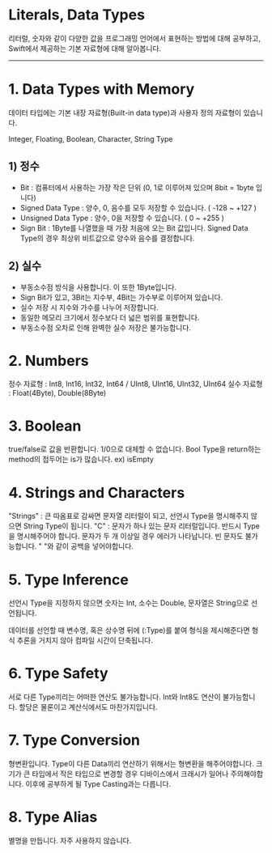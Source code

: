 # Literals, Data Types

리터럴, 숫자와 같이 다양한 값을 프로그래밍 언어에서 표현하는 방법에 대해 공부하고, Swift에서 제공하는 기본 자료형에 대해 알아봅니다.

---

# 1. Data Types with Memory

데이터 타입에는 기본 내장 자료형(Built-in data type)과 사용자 정의 자료형이 있습니다. 

Integer, Floating, Boolean, Character, String Type

## 1) 정수

- Bit : 컴퓨터에서 사용하는 가장 작은 단위 (0, 1로 이루어져 있으며 8bit = 1byte 입니다)
- Signed Data Type : 양수, 0, 음수를 모두 저장할 수 있습니다. ( -128 ~ +127 )
- Unsigned Data Type : 양수, 0을 저장할 수 있습니다. ( 0 ~ +255 )
- Sign Bit : 1Byte를 나열했을 때 가장 처음에 오는 Bit 값입니다. Signed Data Type의 경우 최상위 비트값으로 양수와 음수를 결정합니다.

## 2) 실수

- 부동소수점 방식을 사용합니다. 이 또한 1Byte입니다.
- Sign Bit가 있고, 3Bit는 지수부, 4Bit는 가수부로 이루어져 있습니다.
- 실수 저장 시 지수와 가수를 나누어 저장합니다.
- 동일한 메모리 크기에서 정수보다 더 넓은 범위를 표현합니다.
- 부동소수점 오차로 인해 완벽한 실수 저장은 불가능합니다.

# 2. Numbers

정수 자료형 : Int8, Int16, Int32, Int64 / UInt8, UInt16, UInt32, UInt64
실수 자료형 : Float(4Byte), Double(8Byte)

# 3. Boolean

true/false로 값을 반환합니다. 1/0으로 대체할 수 없습니다.
Bool Type을 return하는 method의 접두어는 is가 많습니다. ex) isEmpty

# 4. Strings and Characters

"Strings" : 큰 따옴표로 감싸면 문자열 리터럴이 되고, 선언시 Type을 명시해주지 않으면 String Type이 됩니다.
 "C" : 문자가 하나 있는 문자 리터럴입니다. 반드시 Type을 명시해주어야 합니다. 문자가 두 개 이상일 경우 에러가 나타납니다. 빈 문자도 불가능합니다. " "와 같이 공백을 넣어야합니다.

# 5. Type Inference

선언시 Type을 지정하지 않으면 숫자는 Int, 소수는 Double, 문자열은 String으로 선언됩니다.

데이터를 선언할 때 변수명, 혹은 상수명 뒤에 (:Type)를 붙여 형식을 제시해준다면 형식 추론을 거치지 않아 컴파일 시간이 단축됩니다. 

# 6. Type Safety

서로 다른 Type끼리는 어떠한 연산도 불가능합니다. Int와 Int8도 연산이 불가능합니다. 할당은 물론이고 계산식에서도 마찬가지입니다. 

# 7. Type Conversion

형변환입니다. Type이 다른 Data끼리 연산하기 위해서는 형변환을 해주어야합니다. 크기가 큰 타입에서 작은 타입으로 변경할 경우 디바이스에서 크래시가 일어나 주의해야합니다. 이후에 공부하게 될 Type Casting과는 다릅니다. 

# 8. Type Alias

별명을 만듭니다. 자주 사용하지 않습니다.